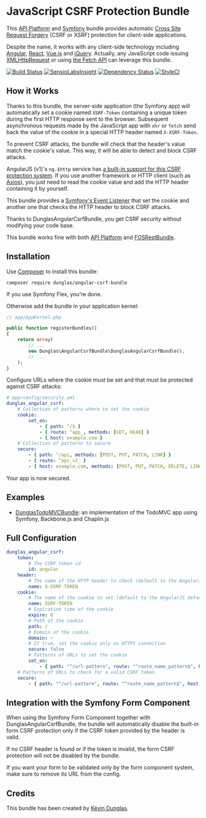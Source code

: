 # JavaScript CSRF Protection Bundle

This [API Platform](http://api-platform.com) and [Symfony](http://symfony.com) bundle provides automatic
[Cross Site Request Forgery](http://en.wikipedia.org/wiki/Cross-site_request_forgery) (CSRF or XSRF) protection for
client-side applications.

Despite the name, it works with any client-side technology including [Angular](https://angular.io/),
[React](https://facebook.github.io/react/), [Vue.js](https://vuejs.org/) and [jQuery](https://jquery.com/).
Actually, any JavaScript code issuing [XMLHttpRequest](https://developer.mozilla.org/en-US/docs/Web/API/XMLHttpRequest) or using [the Fetch API](https://developer.mozilla.org/en-US/docs/Web/API/Fetch_API) can leverage this bundle.

[![Build Status](https://travis-ci.org/dunglas/DunglasAngularCsrfBundle.png?branch=master)](https://travis-ci.org/dunglas/DunglasAngularCsrfBundle)
[![SensioLabsInsight](https://insight.sensiolabs.com/projects/4a1e438f-038e-4cd7-ab6e-8849c4586a08/mini.png)](https://insight.sensiolabs.com/projects/4a1e438f-038e-4cd7-ab6e-8849c4586a08)
[![Dependency Status](https://www.versioneye.com/user/projects/5583d39036386100150002dd/badge.svg?style=flat)](https://www.versioneye.com/user/projects/5583d39036386100150002dd)
[![StyleCI](https://styleci.io/repos/15552938/shield?branch=master)](https://styleci.io/repos/15552938)

## How it Works

Thanks to this bundle, the server-side application (the Symfony app) will automatically set a cookie named `XSRF-Token`
containing a unique token during the first HTTP response sent to the browser.
Subsequent asynchronous requests made by the JavaScript app with `xhr` or `fetch` send back the value of the cookie in a
special HTTP header named `X-XSRF-Token`.

To prevent CSRF attacks, the bundle will check that the header's value match the cookie's value. This way, it will be
able to detect and block CSRF attacks.

AngularJS (v1)'s `ng.$http` service has
[a built-in support for this CSRF protection system](http://docs.angularjs.org/api/ng.$http#description_security-considerations_cross-site-request-forgery-protection).
If you use another framework or HTTP client (such as [Axios](https://github.com/axios/axios)), you just need to read the
cookie value and add the HTTP header containing it by yourself.

This bundle provides a [Symfony's Event Listener](http://symfony.com/doc/current/cookbook/service_container/event_listener.html)
that set the cookie and another one that checks the HTTP header to block CSRF attacks.

Thanks to DunglasAngularCsrfBundle, you get CSRF security without modifying your code base.

This bundle works fine with both [API Platform](https://api-platform.com) and
[FOSRestBundle](https://github.com/FriendsOfSymfony/FOSRestBundle).

## Installation

Use [Composer](http://getcomposer.org/) to install this bundle:

    composer require dunglas/angular-csrf-bundle

If you use Symfony Flex, you're done.

Otherwise add the bundle in your application kernel:

```php
// app/AppKernel.php

public function registerBundles()
{
    return array(
        // ...
        new Dunglas\AngularCsrfBundle\DunglasAngularCsrfBundle(),
        // ...
    );
}
```

Configure URLs where the cookie must be set and that must be protected against CSRF attacks:

```yaml
# app/config/security.yml
dunglas_angular_csrf:
    # Collection of patterns where to set the cookie
    cookie:
        set_on:
            - { path: ^/$ }
            - { route: ^app_, methods: [GET, HEAD] }
            - { host: example.com }
    # Collection of patterns to secure
    secure:
        - { path: ^/api, methods: [POST, PUT, PATCH, LINK] }
        - { route: ^api_v2_ }
        - { host: example.com, methods: [POST, PUT, PATCH, DELETE, LINK] }
```

Your app is now secured.

## Examples

* [DunglasTodoMVCBundle](https://github.com/dunglas/DunglasTodoMVCBundle): an implementation of the TodoMVC app using Symfony,
Backbone.js and Chaplin.js

## Full Configuration

```yaml
dunglas_angular_csrf:
    token:
        # The CSRF token id
        id: angular
    header:
        # The name of the HTTP header to check (default to the AngularJS default)
        name: X-XSRF-TOKEN
    cookie:
        # The name of the cookie to set (default to the AngularJS default)
        name: XSRF-TOKEN
        # Expiration time of the cookie
        expire: 0
        # Path of the cookie
        path: /
        # Domain of the cookie
        domain: ~
        # If true, set the cookie only on HTTPS connection
        secure: false
        # Patterns of URLs to set the cookie
        set_on:
            - { path: "^/url-pattern", route: "^route_name_pattern$", host: "example.com", methods: [GET, POST] }
    # Patterns of URLs to check for a valid CSRF token
    secure:
        - { path: "^/url-pattern", route: "^route_name_pattern$", host: "example.com", methods: [GET, POST] }
```

## Integration with the Symfony Form Component

When using the Symfony Form Component together with DunglasAngularCsrfBundle, the bundle will automatically disable the
built-in form CSRF protection only if the CSRF token provided by the header is valid. 

If no CSRF header is found or if the token is invalid, the form CSRF protection will not be disabled by the bundle.

If you want your form to be validated only by the form component system, make sure to remove its URL from the config.

## Credits

This bundle has been created by [Kévin Dunglas](http://dunglas.fr).

